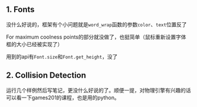## 1.  Fonts

没什么好说的，框架有个小问题就是`word_wrap`函数的参数`color`、`text`位置反了

For maximum coolness points的部分就没做了，也挺简单（鼠标重新设置字体框的大小已经被实现了）

用到的api有`Font.size`和`Font.get_height`，没了

## 2. Collision Detection

运行几个样例然后写笔记，更没什么好说的了。顺便一提，对物理引擎有兴趣的话可以看一下games201的课程，也是用的python。

